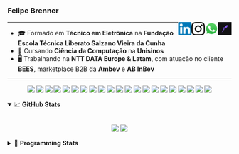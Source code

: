 <h3>Felipe Brenner</h3>

<a href="https://app.rocketseat.com.br/me/felipebrenner" target="_blank" rel="nofollow"><img align="right" width="30rem" src="./assets/rocketseat-black.png" alt="Rocketseat: @felipebrenner"/></a>
<a href="https://api.whatsapp.com/send?phone=5551995585968" target="_blank" rel="nofollow"><img align="right" width="30rem" src="./assets/whatsapp.png" alt="Whatsapp: +55 51995585968"/></a>
<a href="https://www.instagram.com/felipeobrenner/" target="_blank" rel="nofollow"><img align="right" width="30rem" src="./assets/instagram.png" alt="Instagram: @felipeobrenner"/></a>
<a href="https://www.linkedin.com/in/felipe-de-oliveira-brenner/" target="_blank" rel="nofollow"><img align="right" width="30rem" src="./assets/linkedin.png" alt="LinkedIn: @felipe-de-oliveira-brenner"/></a>

---

- 🎓 Formado em **Técnico em Eletrônica** na **Fundação Escola Técnica Liberato Salzano Vieira da Cunha**
- 📓 Cursando **Ciência da Computação** na **Unisinos**
- 🖥️ Trabalhando na **NTT DATA Europe & Latam**, com atuação no cliente **BEES**, marketplace B2B da **Ambev** e **AB InBev**

---

<p align='center'>
  <img width="35rem" src="https://cdn.jsdelivr.net/gh/devicons/devicon/icons/react/react-original.svg" />
  <img width="35rem" src="https://cdn.jsdelivr.net/gh/devicons/devicon/icons/javascript/javascript-plain.svg" />
  <img width="35rem" src="https://cdn.jsdelivr.net/gh/devicons/devicon/icons/typescript/typescript-plain.svg" />
  <img width="35rem" src="https://cdn.jsdelivr.net/gh/devicons/devicon/icons/redux/redux-original.svg" />
  <img width="35rem" src="https://cdn.jsdelivr.net/gh/devicons/devicon/icons/jest/jest-plain.svg" />
  <img width="35rem" src="https://cdn.jsdelivr.net/gh/devicons/devicon/icons/storybook/storybook-original.svg" />
  <img width="35rem" src="https://cdn.jsdelivr.net/gh/devicons/devicon/icons/sass/sass-original.svg" />
  <img width="35rem" src="https://cdn.jsdelivr.net/gh/devicons/devicon/icons/materialui/materialui-plain.svg" />
  <img width="35rem" src="https://cdn.jsdelivr.net/gh/devicons/devicon/icons/css3/css3-plain.svg" />
  <img width="35rem" src="https://cdn.jsdelivr.net/gh/devicons/devicon/icons/html5/html5-plain.svg" />
  <img width="35rem" src="https://cdn.jsdelivr.net/gh/devicons/devicon/icons/docker/docker-plain.svg" />
  <img width="35rem" src="https://cdn.jsdelivr.net/gh/devicons/devicon/icons/azure/azure-original.svg" />
  <img width="35rem" src="https://cdn.jsdelivr.net/gh/devicons/devicon/icons/vscode/vscode-original.svg" />
  <img width="35rem" src="https://cdn.jsdelivr.net/gh/devicons/devicon/icons/git/git-original.svg" />
  <img width="35rem" src="https://cdn.jsdelivr.net/gh/devicons/devicon/icons/yarn/yarn-original.svg" />
  <img width="35rem" src="https://cdn.jsdelivr.net/gh/devicons/devicon/icons/npm/npm-original-wordmark.svg" />
  <img width="35rem" src="https://cdn.jsdelivr.net/gh/devicons/devicon/icons/nextjs/nextjs-line.svg" />
  <img width="35rem" src="https://cdn.jsdelivr.net/gh/devicons/devicon/icons/microsoftsqlserver/microsoftsqlserver-plain.svg" />
  <img width="35rem" src="https://cdn.jsdelivr.net/gh/devicons/devicon/icons/oracle/oracle-original.svg" />
  <img width="35rem" src="https://cdn.jsdelivr.net/gh/devicons/devicon/icons/linux/linux-plain.svg" />
  <img width="35rem" src="https://cdn.jsdelivr.net/gh/devicons/devicon/icons/ubuntu/ubuntu-plain.svg" />
</p>

<details open>
  <summary>📈 <b>GitHub Stats</b></summary>
  <br>
  <p align="center">
  <img src="https://github-readme-stats.vercel.app/api?username=felipebrenner&show_icons=true&theme=dark"/>
  <img src="https://github-readme-stats.vercel.app/api/top-langs/?username=felipebrenner&layout=compact&theme=dark">
  </p>

</details>

<details>
  <summary>🤖 <b>Programming Stats</b></summary>
  <br/>

  <!--START_SECTION:waka-->
![Code Time](http://img.shields.io/badge/Code%20Time-1%2C794%20hrs-blue)

**🐱 My GitHub Data** 

> 📦 344.6 kB Used in GitHub's Storage 
 > 
> 🏆 16 Contributions in the Year 2023
 > 
> 🚫 Not Opted to Hire
 > 
> 📜 26 Public Repositories 
 > 
> 🔑 2 Private Repositories 
 > 
**I'm a Night 🦉** 

```text
🌞 Morning                134 commits         ███░░░░░░░░░░░░░░░░░░░░░░   13.24 % 
🌆 Daytime                367 commits         █████████░░░░░░░░░░░░░░░░   36.26 % 
🌃 Evening                482 commits         ████████████░░░░░░░░░░░░░   47.63 % 
🌙 Night                  29 commits          █░░░░░░░░░░░░░░░░░░░░░░░░   02.87 % 
```
📅 **I'm Most Productive on Monday** 

```text
Monday                   193 commits         █████░░░░░░░░░░░░░░░░░░░░   19.07 % 
Tuesday                  162 commits         ████░░░░░░░░░░░░░░░░░░░░░   16.01 % 
Wednesday                147 commits         ████░░░░░░░░░░░░░░░░░░░░░   14.53 % 
Thursday                 124 commits         ███░░░░░░░░░░░░░░░░░░░░░░   12.25 % 
Friday                   96 commits          ██░░░░░░░░░░░░░░░░░░░░░░░   09.49 % 
Saturday                 134 commits         ███░░░░░░░░░░░░░░░░░░░░░░   13.24 % 
Sunday                   156 commits         ████░░░░░░░░░░░░░░░░░░░░░   15.42 % 
```


📊 **This Week I Spent My Time On** 

```text
💬 Programming Languages: 
TypeScript               21 hrs 56 mins      ███████████████████████░░   91.72 % 
JSON                     1 hr 19 mins        █░░░░░░░░░░░░░░░░░░░░░░░░   05.55 % 
TSConfig                 14 mins             ░░░░░░░░░░░░░░░░░░░░░░░░░   01.03 % 
JavaScript               11 mins             ░░░░░░░░░░░░░░░░░░░░░░░░░   00.78 % 
YAML                     5 mins              ░░░░░░░░░░░░░░░░░░░░░░░░░   00.40 % 

🔥 Editors: 
VS Code                  23 hrs 55 mins      █████████████████████████   100.00 % 

🐱‍💻 Projects: 
bees-hub-kam360-mfe      13 hrs 46 mins      ██████████████░░░░░░░░░░░   57.59 % 
sysgym                   6 hrs 11 mins       ██████░░░░░░░░░░░░░░░░░░░   25.86 % 
modern-trade-components  2 hrs 10 mins       ██░░░░░░░░░░░░░░░░░░░░░░░   09.12 % 
admin-portal-shared-compo47 mins             █░░░░░░░░░░░░░░░░░░░░░░░░   03.32 % 
typescript               30 mins             █░░░░░░░░░░░░░░░░░░░░░░░░   02.15 % 

💻 Operating System: 
Mac                      23 hrs 55 mins      █████████████████████████   100.00 % 
```

**I Mostly Code in TypeScript** 

```text
TypeScript               12 repos            ██████████░░░░░░░░░░░░░░░   38.71 % 
C                        2 repos             ██░░░░░░░░░░░░░░░░░░░░░░░   06.45 % 
SystemVerilog            1 repo              █░░░░░░░░░░░░░░░░░░░░░░░░   03.23 % 
Swift                    1 repo              █░░░░░░░░░░░░░░░░░░░░░░░░   03.23 % 
Jupyter Notebook         1 repo              █░░░░░░░░░░░░░░░░░░░░░░░░   03.23 % 
```




 Last Updated on 01/05/2023 02:34:35 UTC
<!--END_SECTION:waka-->
</details>
